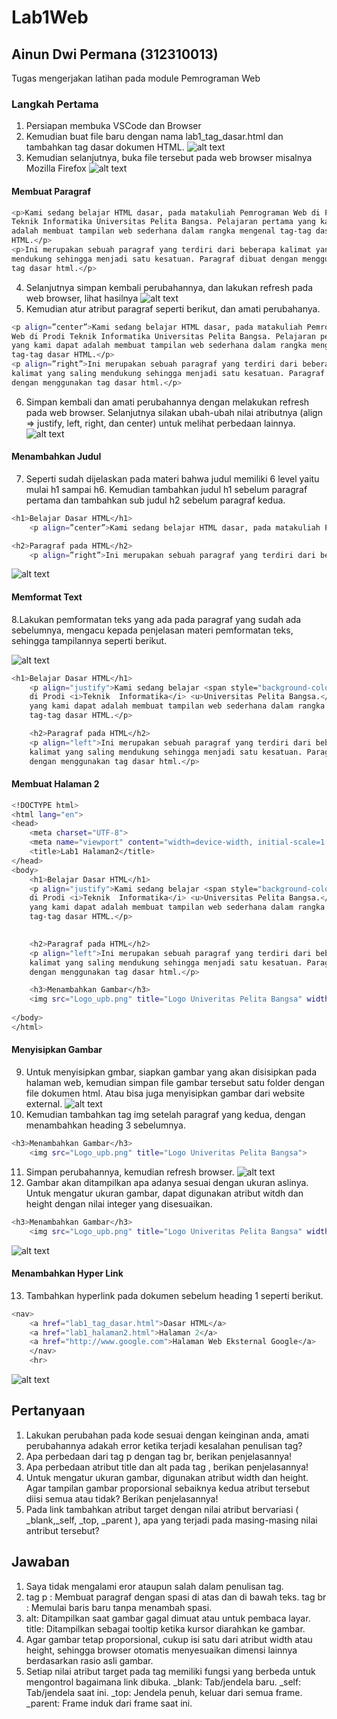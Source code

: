 # Lab1Web
## Ainun Dwi Permana (312310013)

Tugas mengerjakan latihan pada module Pemrograman Web

### Langkah Pertama
1. Persiapan membuka VSCode dan Browser
2. Kemudian buat file baru dengan nama lab1_tag_dasar.html dan tambahkan tag dasar dokumen HTML.
![alt text](https://github.com/Ainun27/Lab1Web/blob/main/tugas/Screenshot%202024-09-30%20173027.png?raw=true)
3. Kemudian selanjutnya, buka file tersebut pada web browser misalnya Mozilla Firefox
![alt text](https://github.com/Ainun27/Lab1Web/blob/main/tugas/Screenshot%20(324).png?raw=true)
#### Membuat Paragraf

```sh
<p>Kami sedang belajar HTML dasar, pada matakuliah Pemrograman Web di Prodi
Teknik Informatika Universitas Pelita Bangsa. Pelajaran pertama yang kami dapat
adalah membuat tampilan web sederhana dalam rangka mengenal tag-tag dasar
HTML.</p>
<p>Ini merupakan sebuah paragraf yang terdiri dari beberapa kalimat yang saling
mendukung sehingga menjadi satu kesatuan. Paragraf dibuat dengan menggunakan
tag dasar html.</p>
```

4. Selanjutnya simpan kembali perubahannya, dan lakukan refresh pada web browser, lihat hasilnya
![alt text](https://github.com/Ainun27/Lab1Web/blob/main/tugas/Screenshot%20(325).png?raw=true)
5. Kemudian atur atribut paragraf seperti berikut, dan amati perubahanya.

```sh
<p align=”center”>Kami sedang belajar HTML dasar, pada matakuliah Pemrograman
Web di Prodi Teknik Informatika Universitas Pelita Bangsa. Pelajaran pertama
yang kami dapat adalah membuat tampilan web sederhana dalam rangka mengenal
tag-tag dasar HTML.</p>
<p align=”right”>Ini merupakan sebuah paragraf yang terdiri dari beberapa
kalimat yang saling mendukung sehingga menjadi satu kesatuan. Paragraf dibuat
dengan menggunakan tag dasar html.</p>
```
6. Simpan kembali dan amati perubahannya dengan melakukan refresh pada web browser.
Selanjutnya silakan ubah-ubah nilai atributnya (align => justify, left, right, dan center) untuk melihat perbedaan lainnya. 
![alt text](https://github.com/Ainun27/Lab1Web/blob/main/tugas/Screenshot%20(326).png?raw=true)

#### Menambahkan Judul
7. Seperti sudah dijelaskan pada materi bahwa judul memiliki 6 level yaitu mulai h1 sampai h6. Kemudian tambahkan judul h1 sebelum paragraf pertama dan tambahkan sub judul h2 sebelum paragraf kedua.
```sh
<h1>Belajar Dasar HTML</h1>
    <p align=”center”>Kami sedang belajar HTML dasar, pada matakuliah Pemrograman Web di Prodi Teknik Informatika Universitas Pelita Bangsa. Pelajaran pertama yang kami dapat adalah membuat tampilan web sederhana dalam rangka mengenal tag-tag dasar HTML.</p>

<h2>Paragraf pada HTML</h2>
    <p align=”right”>Ini merupakan sebuah paragraf yang terdiri dari beberapa kalimat yang saling mendukung sehingga menjadi satu kesatuan. Paragraf dibuat dengan menggunakan tag dasar html.</p>
```
![alt text](https://github.com/Ainun27/Lab1Web/blob/main/tugas/Screenshot%20(327).png?raw=true)

#### Memformat Text
8.Lakukan pemformatan teks yang ada pada paragraf yang sudah ada sebelumnya, mengacu kepada penjelasan materi pemformatan teks, sehingga tampilannya seperti berikut.

![alt text](https://github.com/Ainun27/Lab1Web/blob/main/tugas/Screenshot%20(328).png?raw=true)

```sh
<h1>Belajar Dasar HTML</h1>
    <p align="justify">Kami sedang belajar <span style="background-color: yellow;">HTML Dasar</span>, pada matakuliah <b>Perograman Web</b>
    di Prodi <i>Teknik  Informatika</i> <u>Universitas Pelita Bangsa.</u> Pelajaran pertama
    yang kami dapat adalah membuat tampilan web sederhana dalam rangka mengenal
    tag-tag dasar HTML.</p>

    <h2>Paragraf pada HTML</h2>
    <p align="left">Ini merupakan sebuah paragraf yang terdiri dari beberapa
    kalimat yang saling mendukung sehingga menjadi satu kesatuan. Paragraf dibuat
    dengan menggunakan tag dasar html.</p>
```
#### Membuat Halaman 2
```sh
<!DOCTYPE html>
<html lang="en">
<head>
    <meta charset="UTF-8">
    <meta name="viewport" content="width=device-width, initial-scale=1.0">
    <title>Lab1 Halaman2</title>
</head>
<body>
    <h1>Belajar Dasar HTML</h1>
    <p align="justify">Kami sedang belajar <span style="background-color: yellow;">HTML Dasar</span>, pada matakuliah <b>Perograman Web</b>
    di Prodi <i>Teknik  Informatika</i> <u>Universitas Pelita Bangsa.</u> Pelajaran pertama
    yang kami dapat adalah membuat tampilan web sederhana dalam rangka mengenal
    tag-tag dasar HTML.</p>

    
    <h2>Paragraf pada HTML</h2>
    <p align="left">Ini merupakan sebuah paragraf yang terdiri dari beberapa
    kalimat yang saling mendukung sehingga menjadi satu kesatuan. Paragraf dibuat
    dengan menggunakan tag dasar html.</p>

    <h3>Menambahkan Gambar</h3>
    <img src="Logo_upb.png" title="Logo Univeritas Pelita Bangsa" width="200px">
    
</body>
</html>
```

#### Menyisipkan Gambar
9. Untuk menyisipkan gmbar, siapkan gambar yang akan disisipkan pada halaman web, kemudian simpan file gambar tersebut satu folder dengan file dokumen html. Atau bisa juga menyisipkan gambar dari website external.
![alt text](https://github.com/Ainun27/Lab1Web/blob/main/tugas/Screenshot%202024-09-30%20190944.png?raw=true)
10. Kemudian tambahkan tag img setelah paragraf yang kedua, dengan menambahkan heading 3 sebelumnya.

```sh
<h3>Menambahkan Gambar</h3>
    <img src="Logo_upb.png" title="Logo Univeritas Pelita Bangsa">
```
11. Simpan perubahannya, kemudian refresh browser.
![alt text](https://github.com/Ainun27/Lab1Web/blob/main/tugas/Screenshot%20(332).png?raw=true)
12. Gambar akan ditampilkan apa adanya sesuai dengan ukuran aslinya. Untuk mengatur ukuran gambar, dapat digunakan atribut witdh dan height dengan nilai integer yang disesuaikan.
```sh
<h3>Menambahkan Gambar</h3>
    <img src="Logo_upb.png" title="Logo Univeritas Pelita Bangsa" width="200px">
```
![alt text](https://github.com/Ainun27/Lab1Web/blob/main/tugas/Screenshot%20(330).png?raw=true)
#### Menambahkan Hyper Link
13. Tambahkan hyperlink pada dokumen sebelum heading 1 seperti berikut.

```sh
<nav>
    <a href="lab1_tag_dasar.html">Dasar HTML</a>
    <a href="lab1_halaman2.html">Halaman 2</a>
    <a href="http://www.google.com">Halaman Web Eksternal Google</a>
    </nav>
    <hr>
```
![alt text](https://github.com/Ainun27/Lab1Web/blob/main/tugas/Screenshot%20(331).png?raw=true)

## Pertanyaan 
1. Lakukan perubahan pada kode sesuai dengan keinginan anda, amati perubahannya adakah error ketika terjadi kesalahan penulisan tag?
2. Apa perbedaan dari tag p dengan tag br, berikan penjelasannya!
3. Apa perbedaan atribut title dan alt pada tag <img>, berikan penjelasannya!
4. Untuk mengatur ukuran gambar, digunakan atribut width dan height. Agar tampilan gambar proporsional sebaiknya kedua atribut tersebut diisi semua atau tidak? Berikan penjelasannya!
5. Pada link tambahkan atribut target dengan nilai atribut bervariasi ( _blank,_self, _top, _parent ), apa yang terjadi pada masing-masing nilai antribut tersebut?

## Jawaban
1. Saya tidak mengalami eror ataupun salah dalam penulisan tag.
2. tag p : Membuat paragraf dengan spasi di atas dan di bawah teks. tag br : Memulai baris baru tanpa menambah spasi.
3. alt: Ditampilkan saat gambar gagal dimuat atau untuk pembaca layar. title: Ditampilkan sebagai tooltip ketika kursor diarahkan ke gambar.
4. Agar gambar tetap proporsional, cukup isi satu dari atribut width atau height, sehingga browser otomatis menyesuaikan dimensi lainnya berdasarkan rasio asli gambar.
5. Setiap nilai atribut target pada tag <a> memiliki fungsi yang berbeda untuk mengontrol bagaimana link dibuka. _blank: Tab/jendela baru. _self: Tab/jendela saat ini. _top: Jendela penuh, keluar dari semua frame. _parent: Frame induk dari frame saat ini.
   
